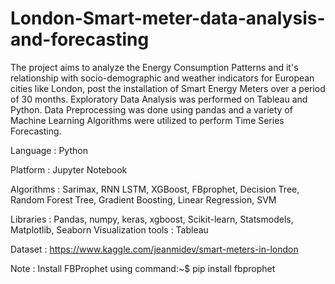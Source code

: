 # London-Smart-meter-data-analysis-and-forecasting

The project aims to analyze the Energy Consumption Patterns and it's relationship 
with socio-demographic and weather indicators for European cities like London, post 
the installation of Smart Energy Meters over a period of 30 months. Exploratory Data 
Analysis was performed on Tableau and Python. Data Preprocessing was done using pandas 
and a variety of Machine Learning Algorithms were utilized to perform Time Series Forecasting.

Language : Python

Platform : Jupyter Notebook

Algorithms : Sarimax, RNN LSTM, XGBoost, FBprophet, Decision Tree, Random Forest Tree, 
             Gradient Boosting, Linear Regression, SVM 
             
Libraries : Pandas, numpy, keras, xgboost, Scikit-learn, Statsmodels, Matplotlib, Seaborn
Visualization tools : Tableau

Dataset : https://www.kaggle.com/jeanmidev/smart-meters-in-london

Note : Install FBProphet using command:~$ pip install fbprophet
